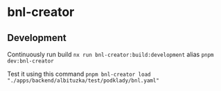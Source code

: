 # bnl-creator

## Development

Continuously run build
`nx run bnl-creator:build:development` alias `pnpm dev:bnl-creator`

Test it using this command
`pnpm bnl-creator load "./apps/backend/albituzka/test/podklady/bnl.yaml"`

